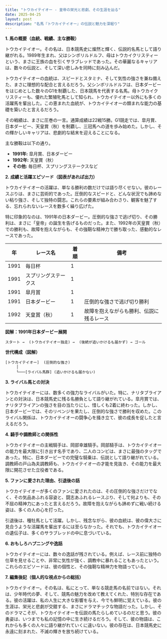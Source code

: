 ```yaml
---
title: "トウカイテイオー - 皇帝の栄光と悲劇、その生涯を辿る"
date: 2025-04-25
layout: post
description: "名馬『トウカイテイオー』の伝説と魅力を深堀り"
---
```


**1. 馬の概要（血統、戦績、主な勝鞍）**

トウカイテイオー。その名は、日本競馬史に燦然と輝く、伝説的名馬として語り継がれる。1989年生まれ、父はシンボリルドルフ、母はトウカイクリスティーという、まさに王族の血を引くサラブレッドであった。その華麗なるキャリアは、数々の伝説と、そして深い悲しみを同時に刻み込んだ。

トウカイテイオーの血統は、スピードとスタミナ、そして気性の強さを兼ね備えた、まさに理想的な配合と言えるだろう。父シンボリルドルフは、日本ダービーをはじめとした数々のG1を制覇した、日本競馬を代表する名馬。母トウカイクリスティーも、優れた繁殖牝馬として知られ、トウカイテイオー以外にも多くの活躍馬を輩出した。この恵まれた血統が、トウカイテイオーの類まれな能力の基礎を築いたと言えるだろう。

その戦績は、まさに圧巻の一言。通算成績は22戦15勝。G1競走では、皐月賞、日本ダービー、天皇賞（秋）を制覇し、三冠馬への道を歩み始めた。しかし、その輝かしいキャリアは、悲劇的な結末を迎えることになる。

主な勝鞍は以下の通り。

* **1991年:** 皐月賞、日本ダービー
* **1992年:** 天皇賞（秋）
* **その他:** 毎日杯、スプリングステークスなど


**2. 成績と活躍エピソード（図表があれば出力）**

トウカイテイオーの活躍は、単なる勝利の数だけでは語り尽くせない。彼のレースぶりは、まさに芸術的であった。圧倒的なスピードと、どんな状況でも諦めない粘り強さ、そして独特の闘志。これらの要素が組み合わさり、観客を魅了する、忘れられないレースを数多く繰り広げた。

特に印象的なのは、1991年の日本ダービー。圧倒的な強さで逃げ切り、その勝利は、まさに「皇帝」の誕生を告げるものだった。また、1992年の天皇賞（秋）での勝利も、故障を抱えながらも、その強靭な精神力で勝ち取った、感動的なレースであった。

| 年 | レース名          | 着順 | 備考                                          |
|---|-----------------|-----|-----------------------------------------------|
| 1991 | 毎日杯            | 1   |                                               |
| 1991 | スプリングステークス | 1   |                                               |
| 1991 | 皐月賞            | 1   |                                               |
| 1991 | 日本ダービー        | 1   | 圧倒的な強さで逃げ切り勝利                    |
| 1992 | 天皇賞（秋）      | 1   | 故障を抱えながらも勝利、伝説に残るレース     |


**図解：1991年日本ダービー展開**

```
スタート →  (トウカイテイオー独走) →  (後続が追いかけるも届かず) → ゴール
```

**世代構成（図解）**

```
[トウカイテイオー]  (圧倒的な強さ)
     │
     └───[ライバル馬群] (追いかけるも届かない)
```


**3. ライバル馬との対決**

トウカイテイオーには、数多くの強力なライバルがいた。特に、ナリタブライアンとの対決は、日本競馬史に残る名勝負として語り継がれている。皐月賞では、ナリタブライアンの強さを目の当たりにし、惜しくも2着に終わった。しかし、日本ダービーでは、そのリベンジを果たし、圧倒的な強さで勝利を収めた。このライバル関係は、トウカイテイオーの闘争心を掻き立て、彼の成長を促したと言えるだろう。


**4. 騎手や調教師との関係性**

トウカイテイオーの主戦騎手は、岡部幸雄騎手。岡部騎手は、トウカイテイオーの能力を最大限に引き出す名手であり、二人のコンビは、まさに最強のタッグであった。特に、日本ダービーでの完璧な騎乗は、伝説として語り継がれている。調教師の戸山為夫調教師も、トウカイテイオーの才能を見抜き、その能力を最大限に開花させた立役者である。


**5. ファンに愛された理由、引退後の話**

トウカイテイオーが多くのファンに愛されたのは、その圧倒的な強さだけでなく、その気品あふれる容姿と、闘志あふれるレースぶり、そして何よりも、その不屈の精神力にあったと言えるだろう。故障を抱えながらも諦めずに戦い続ける姿は、多くの人の心を打った。

引退後は、種牡馬として活躍。しかし、残念ながら、彼の血統は、彼の偉大さに見合うような活躍馬を輩出するには至らなかった。それでも、トウカイテイオーの遺伝子は、多くのサラブレッドの中に息づいている。


**6. おもしろハプニングや逸話**

トウカイテイオーには、数々の逸話が残されている。例えば、レース前に独特の仕草を見せることや、非常に気性が強く、調教中に暴れることもあったという。これらのエピソードは、彼の個性と、その強靭な精神力を物語っている。


**7. 編集後記（個人的な視点からの総括）**

トウカイテイオー。その名は、私にとって、単なる競走馬の名前ではない。それは、少年時代の夢、そして、競馬の魅力を改めて教えてくれた、特別な存在である。彼の活躍は、私の人生に大きな影響を与え、今でも鮮明に覚えている。彼の生涯は、栄光と悲劇が交錯する、まさにドラマチックな物語だった。しかし、そのドラマこそが、トウカイテイオーを伝説の馬たらしめているのだと思う。彼の勇姿は、いつまでも私の記憶の中に生き続けるだろう。そして、彼の物語は、これからも多くの人々に語り継がれていくに違いない。彼の存在は、日本競馬史に永遠に刻まれた、不滅の輝きを放ち続けている。
